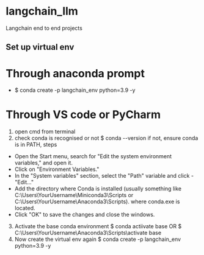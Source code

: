 # langchain_llm
Langchain end to end projects

## Set up virtual env

# Through anaconda prompt
- $ conda create -p langchain_env  python=3.9 -y 

# Through VS code or PyCharm
1. open cmd from terminal
2. check conda is recognised or not
    $ conda --version
    if not, ensure conda is in PATH, steps 
-   Open the Start menu, search for "Edit the system environment variables," and open it.
-   Click on "Environment Variables."
-   In the "System variables" section, select the "Path" variable and click -   "Edit..."
-   Add the directory where Conda is installed (usually something like C:\Users\YourUsername\Miniconda3\Scripts or C:\Users\YourUsername\Anaconda3\Scripts).
where conda.exe is located.
-   Click "OK" to save the changes and close the windows.
3. Activate the base conda environment
$ conda actiivate base
OR
$ C:\Users\YourUsername\Anaconda3\Scripts\activate base
4. Now create the virtual env again
$ conda create -p langchain_env  python=3.9 -y 
